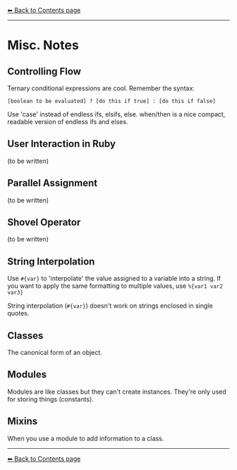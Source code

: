 [⬅︎ Back to Contents page](https://github.com/oscar-barlow/coding-notes#coding-notes)

---

# Misc. Notes

## Controlling Flow
Ternary conditional expressions are cool. Remember the syntax:

`[boolean to be evaluated] ? [do this if true] : [do this if false]`

Use 'case' instead of endless ifs, elsifs, else. when/then is a nice compact, readable version of endless ifs and elses.

## User Interaction in Ruby
(to be written)

## Parallel Assignment
(to be written)

## Shovel Operator
(to be written)

## String Interpolation
Use `#{var}` to 'interpolate' the value assigned to a variable into a string.
If you want to apply the same formatting to multiple values, use `%{var1 var2 var3}`

String interpolation (`#{var}`) doesn't work on strings enclosed in single quotes.

## Classes
The canonical form of an object.

## Modules
Modules are like classes but they can't create instances. They're only used for storing things (constants).

## Mixins
When you use a module to add information to a class.

---
[⬅︎ Back to Contents page](https://github.com/oscar-barlow/coding-notes#coding-notes)
